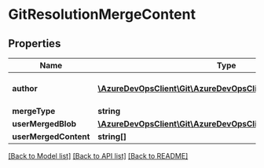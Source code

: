 # GitResolutionMergeContent

## Properties
Name | Type | Description | Notes
------------ | ------------- | ------------- | -------------
**author** | [**\AzureDevOpsClient\Git\AzureDevOpsClient\Git\Model\IdentityRef**](IdentityRef.md) | User who created the resolution. | [optional] 
**mergeType** | **string** |  | [optional] 
**userMergedBlob** | [**\AzureDevOpsClient\Git\AzureDevOpsClient\Git\Model\GitBlobRef**](GitBlobRef.md) |  | [optional] 
**userMergedContent** | **string[]** |  | [optional] 

[[Back to Model list]](../README.md#documentation-for-models) [[Back to API list]](../README.md#documentation-for-api-endpoints) [[Back to README]](../README.md)


